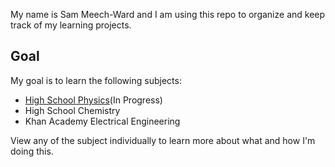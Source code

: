 My name is Sam Meech-Ward and I am using this repo to organize and keep track of my learning projects. 

## Goal

My goal is to learn the following subjects:

- [High School Physics](https://github.com/meech-ward/Learning-Projects/wiki/High-School-Physics)(In Progress)
- High School Chemistry
- Khan Academy Electrical Engineering

View any of the subject individually to learn more about what and how I'm doing this.